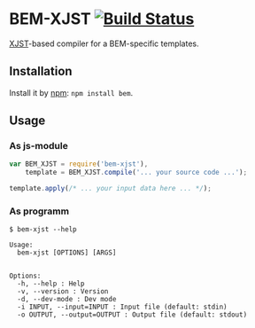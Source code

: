 # BEM-XJST [![Build Status](https://secure.travis-ci.org/bem/bem-xjst.png)](http://travis-ci.org/bem/bem-xjst)

[XJST](https://github.com/veged/xjst)-based compiler for a BEM-specific templates.

## Installation

Install it by [npm](https://npmjs.org): `npm install bem`.

## Usage

### As js-module

```js
var BEM_XJST = require('bem-xjst'),
    template = BEM_XJST.compile('... your source code ...');

template.apply(/* ... your input data here ... */);
```

### As programm

```
$ bem-xjst --help

Usage:
  bem-xjst [OPTIONS] [ARGS]


Options:
  -h, --help : Help
  -v, --version : Version
  -d, --dev-mode : Dev mode
  -i INPUT, --input=INPUT : Input file (default: stdin)
  -o OUTPUT, --output=OUTPUT : Output file (default: stdout)
```
